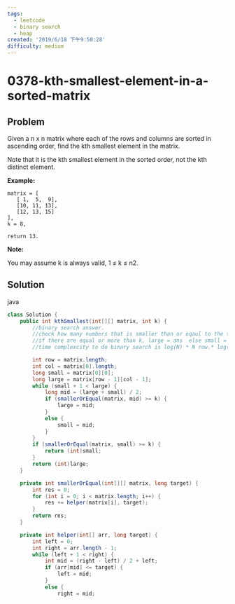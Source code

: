 ```yaml
---
tags:
  - leetcode
  - binary search
  - heap
created: '2019/6/18 下午9:50:28'
difficulty: medium
---
```


# 0378-kth-smallest-element-in-a-sorted-matrix

## Problem

Given a n x n matrix where each of the rows and columns are sorted in ascending order, find the kth smallest element in the matrix.  
  


  
Note that it is the kth smallest element in the sorted order, not the kth distinct element.  
  
  


**Example:**  


```text
matrix = [
   [ 1,  5,  9],
   [10, 11, 13],
   [12, 13, 15]
],
k = 8,

return 13.
```

**Note:**  
  
You may assume k is always valid, 1 ≤ k ≤ n2.

## Solution

java

```java
class Solution {
    public int kthSmallest(int[][] matrix, int k) {
        //binary search answer.
        //check how many numbers that is smaller than or eqaul to the target
        //if there are equal or more than k, large = ans  else small = ans
        //time complexcity to do binary search is log(N) * N row.* log(N) of serch ans

        int row = matrix.length;
        int col = matrix[0].length;
        long small = matrix[0][0];
        long large = matrix[row - 1][col - 1];
        while (small + 1 < large) {
            long mid = (large + small) / 2;
            if (smallerOrEqual(matrix, mid) >= k) {
                large = mid;
            }
            else {
                small = mid;
            }
        }
        if (smallerOrEqual(matrix, small) >= k) {
            return (int)small;
        }
        return (int)large;
    }

    private int smallerOrEqual(int[][] matrix, long target) {
        int res = 0;
        for (int i = 0; i < matrix.length; i++) {
            res += helper(matrix[i], target);
        }
        return res;
    }

    private int helper(int[] arr, long target) {
        int left = 0;
        int right = arr.length - 1;
        while (left + 1 < right) {
            int mid = (right - left) / 2 + left;
            if (arr[mid] <= target) {
                left = mid;
            }
            else {
                right = mid;
​
```

